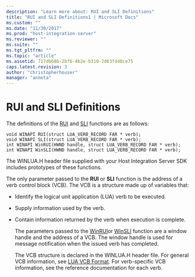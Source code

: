 ```yaml
---
description: "Learn more about: RUI and SLI Definitions"
title: "RUI and SLI Definitions1 | Microsoft Docs"
ms.custom: ""
ms.date: "11/30/2017"
ms.prod: "host-integration-server"
ms.reviewer: ""
ms.suite: ""
ms.tgt_pltfrm: ""
ms.topic: "article"
ms.assetid: 717db68b-2bf6-4b2e-b310-2d63fd48ce75
caps.latest.revision: 3
author: "christopherhouser"
manager: "anneta"
---
```

# RUI and SLI Definitions
The definitions of the [RUI](./rui2.md) and [SLI](./sli2.md) functions are as follows:  
  
```  
void WINAPI RUI(struct LUA_VERB_RECORD FAR * verb);  
void WINAPI SLI(struct LUA_VERB_RECORD FAR * verb);  
int WINAPI WinRUI(HWND handle, struct LUA_VERB_RECORD FAR * verb);  
int WINAPI WinSLI(HWND handle, struct LUA_VERB_RECORD FAR * verb);  
```  
  
 The WINLUA.H header file supplied with your Host Integration Server SDK includes prototypes of these functions.  
  
 The only parameter passed to the **RUI** or **SLI** function is the address of a verb control block (VCB). The VCB is a structure made up of variables that:  
  
- Identify the logical unit application (LUA) verb to be executed.  
  
- Supply information used by the verb.  
  
- Contain information returned by the verb when execution is complete.  
  
  The parameters passed to the [WinRUI](./winrui1.md)or [WinSLI](./winsli1.md) function are a window handle and the address of a VCB. The window handle is used for message notification when the issued verb has completed.  
  
  The VCB structure is declared in the WINLUA.H header file. For general VCB information, see [LUA VCB Format](../core/lua-vcb-format1.md). For verb-specific VCB information, see the reference documentation for each verb.

